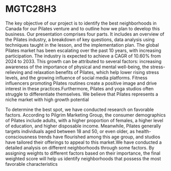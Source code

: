 # MGTC28H3

The key objective of our project is to identify the best neighborhoods in Canada for our Pilates venture and to outline how we plan to develop this business. Our presentation comprises four parts. It includes an overview of the Pilates industry, a breakdown of key questions, data analysis using techniques taught in the lesson, and the implementation plan. The global Pilates market has been escalating over the past 10 years, with increasing participation. The industry is expected to achieve a CAGR of 10.60% from 2024 to 2033.
This growth can be attributed to several factors: increasing awareness of the importance of physical and mental well-being, the stress-relieving and relaxation benefits of Pilates, which help lower rising stress levels, and the growing influence of social media platforms. Fitness influencers promoting Pilates routines create a positive image and drive interest in these practices.Furthermore, Pilates and yoga studios often struggle to differentiate themselves. We believe that Pilates represents a niche market with high growth potential

To determine the best spot, we have conducted research on favorable factors. According to Pilgrim Marketing Group, the consumer demographics of Pilates include adults, with a higher proportion of females, a higher level of education, and higher disposable income. Meanwhile, Pilates generally targets individuals aged between 18 and 50, or even older, as health-consciousness trends have flourished among this age group, and studios have tailored their offerings to appeal to this market.We have conducted a detailed analysis on different neighborhoods through some factors. By assigning weights to different factors based on their importance, the final weighted score will help us identify neighborhoods that possess the most favorable characteristics

